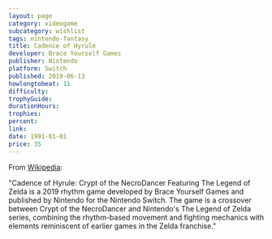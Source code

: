 ```yaml
---
layout: page
category: videogame
subcategory: wishlist
tags: nintendo-fantasy
title: Cadence of Hyrule
developer: Brace Yourself Games
publisher: Nintendo
platform: Switch
published: 2019-06-13
howlongtobeat: 11
difficulty:
trophyGuide:
durationHours:
trophies:
percent:
link:
date: 1991-01-01
price: 35
---
```


From [Wikipedia](https://en.wikipedia.org/wiki/Cadence_of_Hyrule):

"Cadence of Hyrule: Crypt of the NecroDancer Featuring The Legend of Zelda is a 2019 rhythm game developed by Brace Yourself Games and published by Nintendo for the Nintendo Switch. The game is a crossover between Crypt of the NecroDancer and Nintendo's The Legend of Zelda series, combining the rhythm-based movement and fighting mechanics with elements reminiscent of earlier games in the Zelda franchise."
